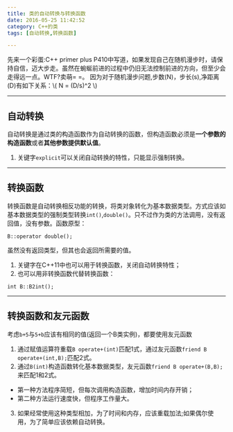 ```yaml
---
title: 类的自动转换与转换函数
date: 2016-05-25 11:42:52
category: C++的类
tags: [自动转换,转换函数]

---
```

先来一个彩蛋:C++ primer plus P410中写道，如果发现自己在随机漫步时，请保持自信，迈大步走。虽然在蜿蜒前进的过程中仍旧无法控制前进的方向，但至少会走得远一点。WTF?卖萌= =。
因为对于随机漫步问题,步数(N)，步长(s),净距离(D)有如下关系：\\( N = (D/s)^2 \\)

---

## 自动转换

自动转换是通过类的构造函数作为自动转换的函数，但构造函数必须是**一个参数的构造函数**或者**其他参数提供默认值**。
1. 关键字`explicit`可以关闭自动转换的特性，只能显示强制转换。

---

## 转换函数

转换函数是自动转换相反功能的转换，将类对象转化为基本数据类型。方式应该如基本数据类型的强制类型转换`int()`,`double()`。只不过作为类的方法调用，没有返回值，没有参数。函数原型：
```
B::operator double();
```
虽然没有返回类型，但其也会返回所需要的值。
1. 关键字在C++11中也可以用于转换函数，关闭自动转换特性；
2. 也可以用非转换函数代替转换函数：
```
int B::B2int();
```

---

## 转换函数和友元函数

考虑`b+5`与`5+b`应该有相同的值(返回一个B类实例)，都要使用友元函数
1. 通过赋值运算符重载`B operate+(int)`匹配1式，通过友元函数`friend B operate+(int,B);`匹配2式。
2. 通过`B(int)`构造函数转化基本数据类型，友元函数`friend B operate+(B,B);`来匹配1和2式。
  + 第一种方法程序简短，但每次调用构造函数，增加时间内存开销；
  + 第二种方法运行速度快，但程序工作量大。
3. 如果经常使用这种类型相加，为了时间和内存，应该重载加法;如果偶尔使用，为了简单应该依赖自动转换。